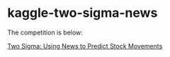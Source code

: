 # kaggle-two-sigma-news

The competition is below:

[Two Sigma: Using News to Predict Stock Movements](https://www.kaggle.com/c/two-sigma-financial-news)
